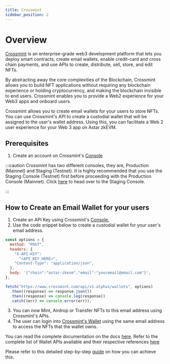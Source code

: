 ```yaml
---
title: Crossmint
sidebar_position: 2
---
```


# Overview

[Crossmint](https://crossmint.com/?utm_source=backlinks\&utm_medium=docs\&utm_campaign=astar) is an enterprise-grade web3 development platform that lets you deploy smart contracts, create email wallets, enable credit-card and cross chain payments, and use APIs to create, distribute, sell, store, and edit NFTs.

By abstracting away the core complexities of the Blockchain, Crossmint allows you to build NFT applications without requiring any blockchain experience or holding cryptocurrency, and making the blockchain invisible to end users. Crossmint enables you to provide a Web2 experience for your Web3 apps and onboard users.

Crossmint allows you to create email wallets for your users to store NFTs. You can use Crossmint's API to create a custodial wallet that will be assigned to the user's wallet address.
Using this, you can facilitate a Web 2 user experience for your Web 3 app on Astar zkEVM.

## Prerequisites

1. Create an account on Crossmint's [Console](https://crossmint.com/console/overview/?utm_source=backlinks\&utm_medium=docs\&utm_campaign=astar)

:::caution
Crossmint has two different consoles, they are, Production (Mainnet) and Staging (Testnet). It is highly recommended that you use the Staging Console (Testnet) first before proceeding with the Production Console (Mainnet).
Click [here](https://staging.crossmint.com/console/overview/?utm_source=backlinks\&utm_medium=docs\&utm_campaign=astar) to head over to the Staging Console.

:::

## How to Create an Email Wallet for your users

1. Create an API Key using Crossmint's [Console.](https://crossmint.com/console/overview/?utm_source=backlinks\&utm_medium=docs\&utm_campaign=astar)
2. Use the code snippet below to create a custodial wallet for your user's email address.

```javascript
const options = {
  method: "POST",
  headers: {
    "X-API-KEY":
      "<API_KEY_HERE>",
    "Content-Type": "application/json",
  },
  body: '{"chain":"astar-zkevm","email":"youremail@email.com"}',
};

fetch("https://www.crossmint.com/api/v1-alpha1/wallets", options)
  .then((response) => response.json())
  .then((response) => console.log(response))
  .catch((err) => console.error(err));

```

3. You can now Mint, Airdrop or Transfer NFTs to this email address using Crossmint's APIs.
4. The user can login into [Crossmint's Wallet](https://www.crossmint.com/user/collection/?utm_source=backlinks\&utm_medium=docs\&utm_campaign=astar) using the same email address to access the NFTs that the wallet owns.

You can read the complete documentation on the docs [here](https://docs.crossmint.com/wallets/custodial-wallets/overview/?utm_source=backlinks\&utm_medium=docs\&utm_campaign=astar). Refer to the complete list of Wallet APIs available and their respective references [here](https://docs.crossmint.com/api-reference/wallets/create-wallet?utm_source=astar\&utm_medium=docs\&utm_campaign=backlinks)

Please refer to this detailed step-by-step [guide](https://blog.crossmint.com/how-to-enable-credit-card-payments-for-nfts-on-astar-zkevm/?utm_source=astar\&utm_medium=docs\&utm_campaign=backlinks) on how you can achieve this.
